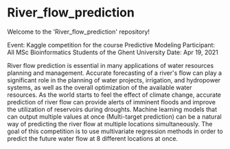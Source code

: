 # River_flow_prediction

Welcome to the 'River_flow_prediction' repository!

Event: Kaggle competition for the course Predictive Modeling 
Participant: All MSc Bioinformatics Students of the Ghent University
Date: Apr 19, 2021

River flow prediction is essential in many applications of water resources planning and management.
Accurate forecasting of a river's flow can play a significant role in the planning of water projects, irrigation, and hydropower systems, as well as the overall optimization of the available water resources.
As the world starts to feel the effect of climate change, accurate prediction of river flow can provide alerts of imminent floods and improve the utilization of reservoirs during droughts.
Machine learning models that can output multiple values at once (Multi-target prediction) can be a natural way of predicting the river flow at multiple locations simultaneously.
The goal of this competition is to use multivariate regression methods in order to predict the future water flow at 8 different locations at once.
